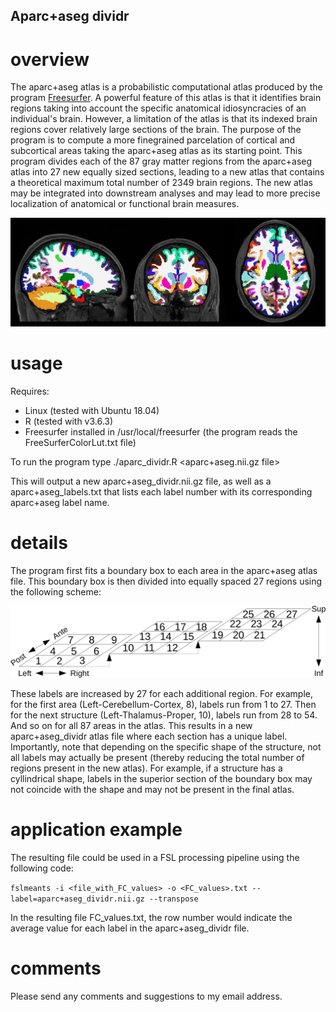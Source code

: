 ## Aparc+aseg dividr

# overview
The aparc+aseg atlas is a probabilistic computational atlas produced by the program [Freesurfer](https://surfer.nmr.mgh.harvard.edu/). A powerful feature of this atlas is that it identifies brain regions taking into account the specific anatomical idiosyncracies of an individual's brain. However, a limitation of the atlas is that its indexed brain regions cover relatively large sections of the brain. The purpose of the program is to compute a more finegrained parcelation of cortical and subcortical areas taking the aparc+aseg atlas as its starting point. This program divides each of the 87 gray matter regions from the aparc+aseg atlas into 27 new equally sized sections, leading to a new atlas that contains a theoretical maximum total number of 2349 brain regions. The new atlas may be integrated into downstream analyses and may lead to more precise localization of anatomical or functional brain measures.

![hippo](https://github.com/iamnielsjanssen/aparcDividr/blob/master/aparc_dividr_loop.gif)

# usage
Requires:
* Linux (tested with Ubuntu 18.04)
* R (tested with v3.6.3)
* Freesurfer installed in /usr/local/freesurfer (the program reads the FreeSurferColorLut.txt file)

To run the program type
./aparc_dividr.R <aparc+aseg.nii.gz file>

This will output a new aparc+aseg_dividr.nii.gz file, as well as a aparc+aseg_labels.txt that lists each label number with its corresponding aparc+aseg label name.

# details
The program first fits a boundary box to each area in the aparc+aseg atlas file. This boundary box is then divided into equally spaced 27 regions using the following scheme:

![hippo](https://github.com/iamnielsjanssen/aparcDividr/blob/master/detail_labels.png)

These labels are increased by 27 for each additional region. For example, for the first area (Left-Cerebellum-Cortex, 8), labels run from 1 to 27. Then for the next structure (Left-Thalamus-Proper, 10), labels run from 28 to 54. And so on for all 87 areas in the atlas. This results in a new aparc+aseg_dividr atlas file where each section has a unique label. Importantly, note that depending on the specific shape of the structure, not all labels may actually be present (thereby reducing the total number of regions present in the new atlas). For example, if a structure has a cyllindrical shape, labels in the superior section of the boundary box may not coincide with the shape and may not be present in the final atlas. 

# application example
The resulting file could be used in a FSL processing pipeline using the following code:

`fslmeants -i <file_with_FC_values> -o <FC_values>.txt --label=aparc+aseg_dividr.nii.gz --transpose`

In the resulting file FC_values.txt, the row number would indicate the average value for each label in the aparc+aseg_dividr file. 

# comments
Please send any comments and suggestions to my email address.
